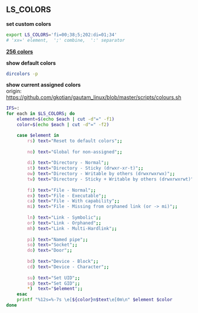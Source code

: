 LS_COLORS
---

**set custom colors**  
```sh
export LS_COLORS='fi=00;38;5;202:di=01;34'
# 'xx=' element,  ';' combine,  ':' separator
```

[**256 colors**](https://github.com/rern/bash_tips/blob/master/color.md)

**show default colors**  
```sh
dircolors -p
```

**show current assigned colors**  
origin: https://github.com/gkotian/gautam_linux/blob/master/scripts/colours.sh  
```sh
IFS=:
for each in $LS_COLORS; do
    element=$(echo $each | cut -d"=" -f1)
    color=$(echo $each | cut -d"=" -f2)

    case $element in
        rs) text="Reset to default colors";;
        
        no) text="Global for non-assigned";;
        
        di) text="Directory - Normal";;
        st) text="Directory - Sticky (drwxr-xr-t)";;
        ow) text="Directory - Writable by others (drwxrwxrwx)";;
        tw) text="Directory - Sticky + Writable by others (drwxrwxrwt)";;
        
        fi) text="File - Normal";;
        ex) text="File - Executable";;
        ca) text="File - With capability";;
        mi) text="File - Missing from orphaned link (or -> mi)";;
        
        ln) text="Link - Symbolic";;
        or) text="Link - Orphaned";;
        mh) text="Link - Multi-Hardlink";;
        
        pi) text="Named pipe";;
        so) text="Socket";;
        do) text="Door";;
        
        bd) text="Device - Block";;
        cd) text="Device - Character";;
        
        su) text="Set UID";;
        sg) text="Set GID";;
        *)  text="$element";;
    esac
    printf "%12s=%-7s \e[${color}m$text\e[0m\n" $element $color
done
```
